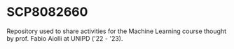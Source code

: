 # SCP8082660

Repository used to share activities for the Machine Learning course thought by prof. Fabio Aiolli at UNIPD ('22 - '23).
